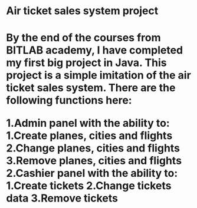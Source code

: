 <h1>Air ticket sales system project<h1>

By the end of the courses from BITLAB academy, I have completed my first big project in Java. This project is a simple imitation of the air ticket sales system. There are the following functions here:

1.Admin panel with the ability to:
    1.Create planes, cities and flights
    2.Change planes, cities and flights
    3.Remove planes, cities and flights
2.Cashier panel with the ability to:
    1.Create tickets
    2.Change tickets data
    3.Remove tickets